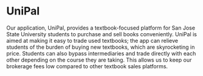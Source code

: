 # UniPal

Our application, UniPal, provides a textbook-focused platform for San Jose State University students to purchase and sell books conveniently. UniPal is aimed at making it easy to trade used textbooks; the app can relieve students of the burden of buying new textbooks, which are skyrocketing in price. Students can also bypass intermediaries and trade directly with each other depending on the course they are taking. This allows us to keep our brokerage fees low compared to other textbook sales platforms.
